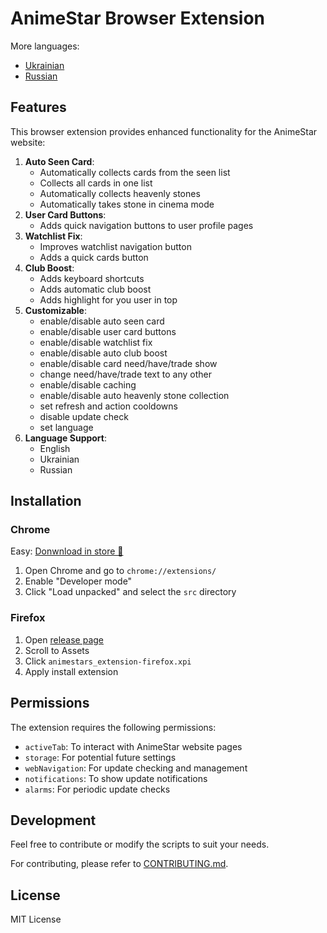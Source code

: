 # AnimeStar Browser Extension

More languages:
- [Ukrainian](./README_UA.md)
- [Russian](./README_RU.md)

## Features

This browser extension provides enhanced functionality for the AnimeStar website:

1. **Auto Seen Card**:
    - Automatically collects cards from the seen list
    - Collects all cards in one list
    - Automatically collects heavenly stones
    - Automatically takes stone in cinema mode
2. **User Card Buttons**: 
    - Adds quick navigation buttons to user profile pages
3. **Watchlist Fix**: 
    - Improves watchlist navigation button
    - Adds a quick cards button
4. **Club Boost**: 
    - Adds keyboard shortcuts
    - Adds automatic club boost
    - Adds highlight for you user in top
5. **Customizable**: 
    - enable/disable auto seen card
    - enable/disable user card buttons
    - enable/disable watchlist fix
    - enable/disable auto club boost
    - enable/disable card need/have/trade show
    - change need/have/trade text to any other
    - enable/disable caching
    - enable/disable auto heavenly stone collection
    - set refresh and action cooldowns
    - disable update check
    - set language
6. **Language Support**: 
    - English
    - Ukrainian
    - Russian

## Installation

### Chrome
Easy: [Donwnload in store 👾](https://chromewebstore.google.com/detail/animestar-extension/ocpbplnohadkjdindnodcmpmjboifjae)
1. Open Chrome and go to `chrome://extensions/`
2. Enable "Developer mode"
3. Click "Load unpacked" and select the `src` directory

### Firefox
1. Open [release page](https://github.com/Teri-anric/AnimeStarsExtensions/releases/)
2. Scroll to Assets
3. Click `animestars_extension-firefox.xpi`
4. Apply install extension

## Permissions

The extension requires the following permissions:
- `activeTab`: To interact with AnimeStar website pages
- `storage`: For potential future settings
- `webNavigation`: For update checking and management
- `notifications`: To show update notifications
- `alarms`: For periodic update checks

## Development

Feel free to contribute or modify the scripts to suit your needs.

For contributing, please refer to [CONTRIBUTING.md](./CONTRIBUTING.md).

## License

MIT License
